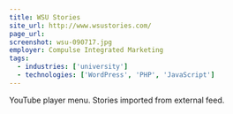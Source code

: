 ```yaml
---
title: WSU Stories
site_url: http://www.wsustories.com/
page_url:
screenshot: wsu-090717.jpg
employer: Compulse Integrated Marketing
tags:
  - industries: ['university']
  - technologies: ['WordPress', 'PHP', 'JavaScript']
---
```


YouTube player menu. Stories imported from external feed.
